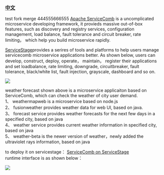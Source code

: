 ### [中文](README_zh.md)
test fork merge
444555666555
[Apache ServiceComb](https://servicecomb.apache.org/) is a uncomplicated microservice developing framework, it provieds massive out-of-box features, such as discovery and registry services, configuration management, load balance, fault tolerance and circuit breaker, rate limiting， which help you build microservice rapidly.  

[ServiceStage](https://www.huaweicloud.com/product/servicestage.html)provides a serires of tools and platforms to help users manage servicecomb microservice applications better. As shown below, users can develop, construct, deploy, operate， maintain， register their applications and set loadbalance, rate limiting, downgrade, circuitbreaker, fault tolerance, black/white list, fault injection, grayscale, dashboard and so on.

![](https://github.com/servicestage-demo/weathermap/blob/master/arch.JPG)

weather forecast shown above is a microservice applicaiton based on ServiceComb, which can check the weather of city user demand.  
1、	weathermapweb is a microservice based on node.js  
2、 fusionweather provides weather data for web UI, based on java.  
3、 forecast service provides weather forecasts for the next few days in a specified city, based on java  
4、 weather service provides current weather information in specified city, based on java  
5、	weather-beta is the newer version of weather，newly added the ultraviolet rays information, based on java

to deploy it on servicestage： [ServiceComb on ServiceStage](https://support.huaweicloud.com/bestpractice-servicestage/servicestage_bestpractice_0108.html)  
runtime interface is as shown below：

![](https://github.com/servicestage-demo/weathermap/blob/master/weathermap.JPG)
